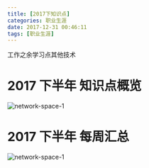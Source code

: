 ```yaml
---
title: [2017下知识点] 
categories: 职业生涯
date: 2017-12-31 00:46:11
tags: [职业生涯]
---
```


工作之余学习点其他技术

# 2017 下半年 知识点概览
![network-space-1](/img/2017下半年.png)

# 2017 下半年 每周汇总
![network-space-1](/img/2017-every-week.png)
